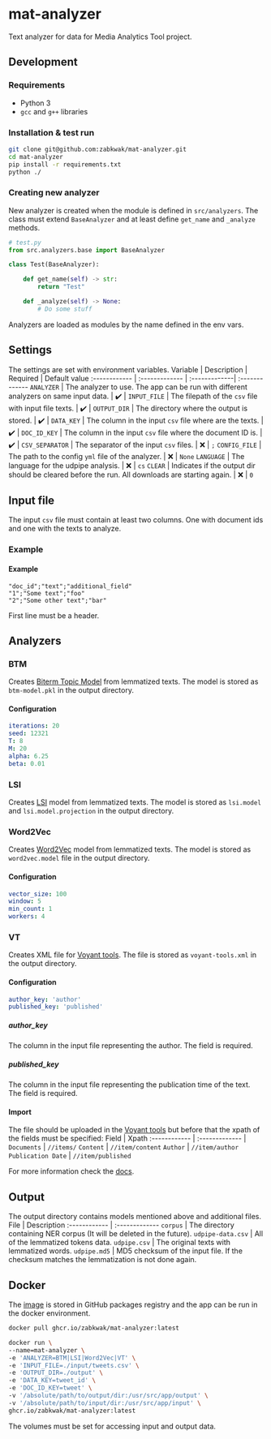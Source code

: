 # mat-analyzer
Text analyzer for data for Media Analytics Tool project.

## Development
### Requirements
- Python 3
- `gcc` and `g++` libraries
### Installation & test run
```bash
git clone git@github.com:zabkwak/mat-analyzer.git
cd mat-analyzer
pip install -r requirements.txt
python ./
```
### Creating new analyzer
New analyzer is created when the module is defined in `src/analyzers`. The class must extend `BaseAnalyzer` and at least define `get_name` and `_analyze` methods.
```python
# test.py
from src.analyzers.base import BaseAnalyzer

class Test(BaseAnalyzer):

	def get_name(self) -> str:
		return "Test"

	def _analyze(self) -> None:
		# Do some stuff
```
Analyzers are loaded as modules by the name defined in the env vars.

## Settings
The settings are set with environment variables. 
Variable | Description | Required | Default value
:------------ | :------------- | :-------------| :-------------
`ANALYZER` | The analyzer to use. The app can be run with different analyzers on same input data. | :heavy_check_mark: | 
`INPUT_FILE` | The filepath of the `csv` file with input file texts. | :heavy_check_mark: | 
`OUTPUT_DIR` | The directory where the output is stored. | :heavy_check_mark: | 
`DATA_KEY` | The column in the input `csv` file where are the texts. | :heavy_check_mark: | 
`DOC_ID_KEY` | The column in the input `csv` file where the document ID is. | :heavy_check_mark: | 
`CSV_SEPARATOR` | The separator of the input `csv` files. | :x: | `;`
`CONFIG_FILE` | The path to the config `yml` file of the analyzer. | :x: | `None`
`LANGUAGE` | The language for the udpipe analysis. | :x: | `cs`
`CLEAR` | Indicates if the output dir should be cleared before the run. All downloads are starting again. | :x: | `0`

## Input file
The input `csv` file must contain at least two columns. One with document ids and one with the texts to analyze.
### Example
#### Example
```csv
"doc_id";"text";"additional_field"
"1";"Some text";"foo"
"2";"Some other text";"bar"
```
First line must be a header.

## Analyzers
### BTM
Creates [Biterm Topic Model](https://citeseerx.ist.psu.edu/viewdoc/download?doi=10.1.1.402.4032&rep=rep1&type=pdf) from lemmatized texts. The model is stored as `btm-model.pkl` in the output directory.
#### Configuration
```yaml
iterations: 20
seed: 12321
T: 8
M: 20
alpha: 6.25
beta: 0.01
```
### LSI
Creates [LSI](https://radimrehurek.com/gensim/models/lsimodel.html) model from lemmatized texts. The model is stored as `lsi.model` and `lsi.model.projection` in the output directory.
### Word2Vec
Creates [Word2Vec](https://en.wikipedia.org/wiki/Word2vec) model from lemmatized texts. The model is stored as `word2vec.model` file in the output directory.
#### Configuration
```yaml
vector_size: 100
window: 5
min_count: 1
workers: 4
```
### VT
Creates XML file for [Voyant tools](https://voyant-tools.org/). The file is stored as `voyant-tools.xml` in the output directory.
#### Configuration
```yaml
author_key: 'author'
published_key: 'published'
```
##### author_key
The column in the input file representing the author. The field is required.
##### published_key
The column in the input file representing the publication time of the text. The field is required.
#### Import
The file should be uploaded in the [Voyant tools](https://voyant-tools.org/) but before that the xpath of the fields must be specified:
Field | Xpath
:------------ | :------------- |
`Documents` | `//items/` 
`Content` | `//item/content` 
`Author` | `//item/author` 
`Publication Date` | `//item/published`

For more information check the [docs](https://voyant-tools.org/docs/#!/guide/corpuscreator-section-xml).

## Output
The output directory contains models mentioned above and additional files.
File | Description
:------------ | :-------------
`corpus` | The directory containing NER corpus (It will be deleted in the future).
`udpipe-data.csv` | All of the lemmatized tokens data.
`udpipe.csv` | The original texts with lemmatized words.
`udpipe.md5` | MD5 checksum of the input file. If the checksum matches the lemmatization is not done again.

## Docker
The [image](https://github.com/zabkwak/mat-analyzer/pkgs/container/mat-analyzer) is stored in GitHub packages registry and the app can be run in the docker environment.
```bash
docker pull ghcr.io/zabkwak/mat-analyzer:latest
```

```bash
docker run \
--name=mat-analyzer \
-e 'ANALYZER=BTM|LSI|Word2Vec|VT' \
-e 'INPUT_FILE=./input/tweets.csv' \
-e 'OUTPUT_DIR=./output' \
-e 'DATA_KEY=tweet_id' \
-e 'DOC_ID_KEY=tweet' \
-v '/absolute/path/to/output/dir:/usr/src/app/output' \
-v '/absolute/path/to/input/dir:/usr/src/app/input' \
ghcr.io/zabkwak/mat-analyzer:latest  
```
The volumes must be set for accessing input and output data.